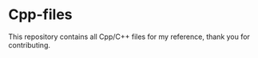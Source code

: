 # Cpp-files
This repository contains all Cpp/C++ files for my reference, thank you for contributing.
